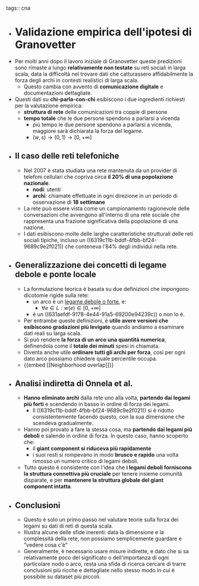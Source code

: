 tags:: cna

- # Validazione empirica dell'ipotesi di Granovetter
- Per molti anni dopo il lavoro iniziale di Granovetter queste predizioni sono rimaste a lungo **relativamente non testate** su reti sociali in larga scala, data la difficoltà nel trovare dati che catturassero affidabilmente la forza degli archi in contesti realistici di larga scala.
	- Questo cambia con avvento di **comunicazione digitale** e documentazioni dettagliate.
- Questi dati su **chi-parla-con-chi** esibiscono i due ingredienti richiesti per la valutazione empirica:
	- **struttura di rete** delle comunicazioni tra coppie di persone
	- **tempo totale** che le due persone spendono a parlarsi a vicenda
		- più tempo le due persone spendono a parlarsi a vicenda, maggiore sarà dichiarata la forza del legame.
		- $(w, s) \rightarrow (0, 1) \rightarrow [0, +\infty]$
- ## Il caso delle reti telefoniche
	- Nel 2007 è stata studiata una rete mantenuta da un provider di telefoni cellulari che copriva circa **il 20% di una popolazione nazionale**.
		- **nodi**: utenti
		- **archi**: chiamate effettuate in ogni direzione in un periodo di osservazione di **18 settimane**
	- La rete può essere vista come un campionamento ragionevole delle conversazioni che avvengono all'interno di una rete sociale che rappresenta una frazione significativa della popolazione di una nazione.
	- I dati esibiscono molte delle larghe caratteristiche strutturali delle reti sociali tipiche, incluso un ((6319c11b-bddf-4fbb-bf24-9689c9e2f021)) che conteneva l'84% degli individui nella rete.
- ## Generalizzazione dei concetti di legame debole e ponte locale
	- La formulazione teorica è basata su due definizioni che impongono dicotomie rigide sulla rete:
		- un arco è un [legame debole o forte](((646328e9-442d-4f04-ac0c-fe6650ac3e66))), e:
			- $\forall e \in L : w(e) \in [0, +\infty]$
		- è un ((631aefdf-9178-4e44-91a5-69200e94239c)) o non lo è.
	- Per entrambe queste definizioni, è **utile avere versioni che esibiscono gradazioni più levigate** quando andiamo a esaminare dati reali su larga scala.
	- Si può rendere **la forza di un arco una quantità numerica**, definendola come il **totale dei minuti** spesi in chiamata.
	- Diventa anche utile **ordinare tutti gli archi per forza**, così per ogni dato arco possiamo chiedere quale percentile occupa.
	- {{embed [[Neighborhood overlap]]}}
- ## Analisi indiretta di Onnela et al.
	- **Hanno eliminato archi** dalla rete uno alla volta, **partendo dai legami più forti** e scendendo in basso in ordine di forza dei legami.
		- Il ((6319c11b-bddf-4fbb-bf24-9689c9e2f021)) si è ridotto consistentemente facendo questo, con la sua dimensione che scendeva gradualmente.
	- Hanno poi provato a fare la stessa cosa, ma **partendo dai legami più deboli** e salendo in ordine di forza. In questo caso, hanno scoperto che:
		- il **giant component si riduceva più rapidamente**
		- i suoi resti si rompevano in modo **brusco e rapido** una volta rimosso un numero critico di legami deboli.
	- Tutto questo è consistente con l'idea che **i legami deboli forniscono la struttura connettiva più cruciale** per tenere insieme comunità disparate, e per **mantenere la struttura globale del giant component intatta**.
- ## Conclusioni
	- Questo è solo un primo passo nel valutare teorie sulla forza dei legami su dati di reti di questa scala.
	- Illustra alcune delle sfide inerenti: data la dimensione e la complessità della rete, non possiamo semplicemente guardare e "vedere cosa c'è"
	- Generalmente, è necessario usare misure indirette, e dato che si sa relativamente poco del significato o dell'importanza di ogni particolare nodo o arco, resta una sfida di ricerca cercare di trarre conclusioni più ricche e dettagliate nello stesso modo in cui è possibile su dataset più piccoli.